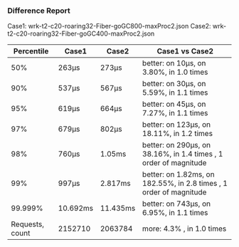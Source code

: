 ### Difference Report
Case1: wrk-t2-c20-roaring32-Fiber-goGC800-maxProc2.json
Case2: wrk-t2-c20-roaring32-Fiber-goGC400-maxProc2.json

|Percentile|Case1|Case2|Case1 vs Case2|
|---|---|---|---|
|50%|263µs|273µs|better: on 10µs, on 3.80%, in 1.0 times |
|90%|537µs|567µs|better: on 30µs, on 5.59%, in 1.1 times |
|95%|619µs|664µs|better: on 45µs, on 7.27%, in 1.1 times |
|97%|679µs|802µs|better: on 123µs, on 18.11%, in 1.2 times |
|98%|760µs|1.05ms|better: on 290µs, on 38.16%, in 1.4 times , 1 order of magnitude|
|99%|997µs|2.817ms|better: on 1.82ms, on 182.55%, in 2.8 times , 1 order of magnitude|
|99.999%|10.692ms|11.435ms|better: on 743µs, on 6.95%, in 1.1 times |
|Requests, count|2152710|2063784|more: 4.3% , in 1.0 times |
